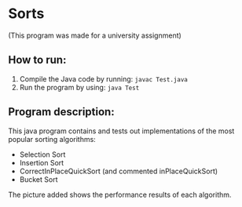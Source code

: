 # Sorts

(This program was made for a university assignment)

## How to run:
1. Compile the Java code by running: `javac Test.java`
2. Run the program by using: `java Test`

## Program description:
This java program contains and tests out implementations of the most popular sorting algorithms:
- Selection Sort
- Insertion Sort
- CorrectInPlaceQuickSort (and commented inPlaceQuickSort)
- Bucket Sort

The picture added shows the performance results of each algorithm.
